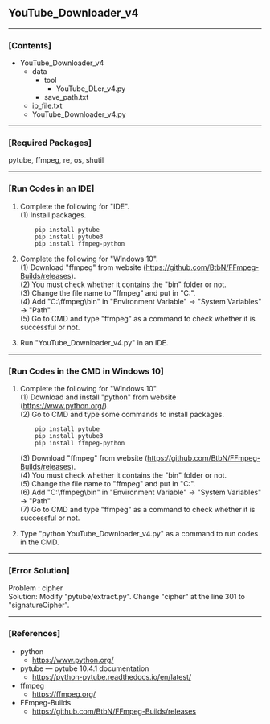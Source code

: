 ## YouTube_Downloader_v4

----

### \[Contents]

+ YouTube_Downloader_v4
  + data
    + tool
      + YouTube_DLer_v4.py
    + save_path.txt
  + ip_file.txt
  + YouTube_Downloader_v4.py
  
----

### \[Required Packages]

pytube, ffmpeg, re, os, shutil

----

### \[Run Codes in an IDE]

1. Complete the following for "IDE".  
   (1) Install packages.     
   ```
       pip install pytube  
       pip install pytube3  
       pip install ffmpeg-python  
   ```    

2. Complete the following for "Windows 10".  
   (1) Download "ffmpeg" from website (https://github.com/BtbN/FFmpeg-Builds/releases).  
   (2) You must check whether it contains the "bin" folder or not.  
   (3) Change the file name to "ffmpeg" and put in "C:\".  
   (4) Add "C:\ffmpeg\bin" in "Environment Variable" -> "System Variables" -> "Path".  
   (5) Go to CMD and type "ffmpeg" as a command to check whether it is successful or not.  
 
3. Run "YouTube_Downloader_v4.py" in an IDE.

----

### \[Run Codes in the CMD in Windows 10]

1. Complete the following for "Windows 10".  
   (1) Download and install "python" from website (https://www.python.org/).  
   (2) Go to CMD and type some commands to install packages.  
   ```
       pip install pytube  
       pip install pytube3  
       pip install ffmpeg-python  
   ```   
   (3) Download "ffmpeg" from website (https://github.com/BtbN/FFmpeg-Builds/releases).  
   (4) You must check whether it contains the "bin" folder or not.  
   (5) Change the file name to "ffmpeg" and put in "C:\".  
   (6) Add "C:\ffmpeg\bin" in "Environment Variable" -> "System Variables" -> "Path".  
   (7) Go to CMD and type "ffmpeg" as a command to check whether it is successful or not.  

2. Type "python YouTube_Downloader_v4.py" as a command to run codes in the CMD.

----

### \[Error Solution]

Problem : cipher  
Solution: Modify "pytube/extract.py". Change "cipher" at the line 301 to "signatureCipher".  

----

### \[References]

+ python
  + https://www.python.org/
+ pytube — pytube 10.4.1 documentation
  + https://python-pytube.readthedocs.io/en/latest/
+ ffmpeg
  + https://ffmpeg.org/
+ FFmpeg-Builds
  + https://github.com/BtbN/FFmpeg-Builds/releases

